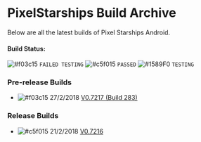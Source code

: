 # PixelStarships Build Archive

Below are all the latest builds of Pixel Starships Android.

#### Build Status:
![#f03c15](https://placehold.it/15/f03c15/000000?text=+) `FAILED TESTING`
![#c5f015](https://placehold.it/15/c5f015/000000?text=+) `PASSED`
![#1589F0](https://placehold.it/15/1589F0/000000?text=+) `TESTING`

### Pre-release Builds
- ![#f03c15](https://placehold.it/15/f03c15/000000?text=+) 27/2/2018 [V0.7217 (Build 283)](https://github.com/savysoda/PSAndroidBuildArchive/releases/download/0.7217/PSAndroidProd-0_7217_283.apk)

### Release Builds
- ![#c5f015](https://placehold.it/15/c5f015/000000?text=+) 21/2/2018 [V0.7216](https://github.com/savysoda/PSAndroidBuildArchive/releases/download/0.7216/PSAndroidProd-0_7216.apk)
